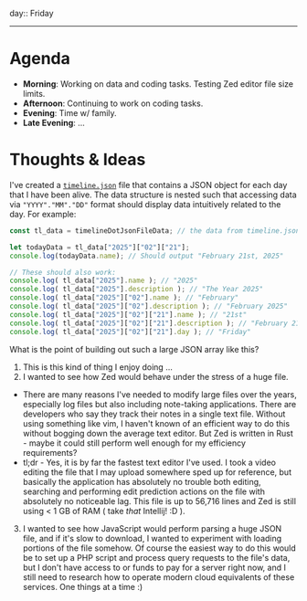 day:: Friday

---

# Agenda

- **Morning**: Working on data and coding tasks. Testing Zed editor file size limits.
- **Afternoon**: Continuing to work on coding tasks.
- **Evening**: Time w/ family.
- **Late Evening**: ...


# Thoughts & Ideas

I've created a [`timeline.json`](https://github.com/bluesaltlabs/bluesaltlabs.github.io/blob/main/api/timeline.json)
file that contains a JSON object for each day that I have been alive.
The data structure is nested such that accessing data via `"YYYY"."MM"."DD"` format
should display data intuitively related to the day. For example:

```javascript
const tl_data = timelineDotJsonFileData; // the data from timeline.json

let todayData = tl_data["2025"]["02"]["21"];
console.log(todayData.name); // Should output "February 21st, 2025"

// These should also work:
console.log( tl_data["2025"].name ); // "2025"
console.log( tl_data["2025"].description ); // "The Year 2025"
console.log( tl_data["2025"]["02"].name ); // "February"
console.log( tl_data["2025"]["02"].description ); // "February 2025"
console.log( tl_data["2025"]["02"]["21"].name ); // "21st"
console.log( tl_data["2025"]["02"]["21"].description ); // "February 21st, 2025"
console.log( tl_data["2025"]["02"]["21"].day ); // "Friday"
````

What is the point of building out such a large JSON array like this?

1. This is this kind of thing I enjoy doing ...
2. I wanted to see how Zed would behave under the stress of a huge file.
  - There are many reasons I've needed to modify large files over the years, especially log files but also including  note-taking applications. There are developers who say they track their notes in a single text file. Without using something like vim, I haven't known of an efficient way to do this without bogging down the average text editor. But Zed is written in Rust - maybe it could still perform well enough for my efficiency requirements?
  - tl;dr - Yes, it is by far the fastest text editor I've used. I took a video editing the file that I may upload somewhere sped up for reference, but basically the application has absolutely no trouble both editing, searching and performing edit prediction actions on the file with absolutely no noticeable lag. This file is up to 56,716 lines and Zed is still using < 1 GB of RAM ( take _that_ Intellij! :D ).
3. I wanted to see how JavaScript would perform parsing a huge JSON file, and if it's slow to download, I wanted to experiment with loading portions of the file somehow. Of course the easiest way to do this would be to set up a PHP script and process query requests to the file's data, but I don't have access to or funds to pay for a server right now, and I still need to research how to operate modern cloud equivalents of these services. One things at a time :)

